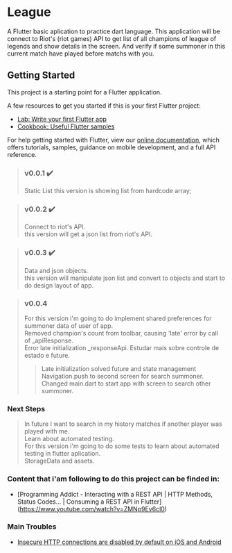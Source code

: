 # League
A Flutter basic aplication  to practice dart language.
This application will be connect to Riot's (riot games) API to get list of all champions of league of legends and show
details in the screen. And verify if some summoner in this current match have played before matchs with you.


## Getting Started

This project is a starting point for a Flutter application.

A few resources to get you started if this is your first Flutter project:

- [Lab: Write your first Flutter app](https://flutter.dev/docs/get-started/codelab)
- [Cookbook: Useful Flutter samples](https://flutter.dev/docs/cookbook)

For help getting started with Flutter, view our
[online documentation](https://flutter.dev/docs), which offers tutorials,
samples, guidance on mobile development, and a full API reference.


>### v0.0.1 :heavy_check_mark:
>Static List
>this version is showing list from hardcode array;

>### v0.0.2 :heavy_check_mark:
>Connect to riot's API.<br>
>this version will get a json list from riot's API.

>### v0.0.3 :heavy_check_mark:
>Data and json objects.<br>
>this version will manipulate json list and convert to objects and start to do design layout of app.

>### v0.0.4
>For this version i'm going to do implement shared preferences for summoner data of user of app.<br>
>Removed champion's count from toolbar, causing 'late' error by call of _apiResponse.<br>
>Error late initialization _responseApi. Estudar mais sobre controle de estado e future.<br>
>>Late initialization solved future and state management<br>
>>Navigation.push to second screen for search summoner. Changed main.dart to start app with screen to search other summoner.<br>

### Next Steps
>In future I want to search in my history matches if another player was played with me.<br>
>Learn about automated testing.<br>
>For this version i'm going to do some tests to learn about automated testing in flutter aplication.<br>
>StorageData and assets.<br>

### Content that i'am following to do this project can be finded in:
- [Programming Addict - Interacting with a REST API | HTTP Methods, Status Codes... | Consuming a REST API in Flutter] (https://www.youtube.com/watch?v=ZMNp9Ev6cl0)<br>

### Main Troubles
- [Insecure HTTP connections are disabled by default on iOS and Android](https://flutter.dev/docs/release/breaking-changes/network-policy-ios-android)